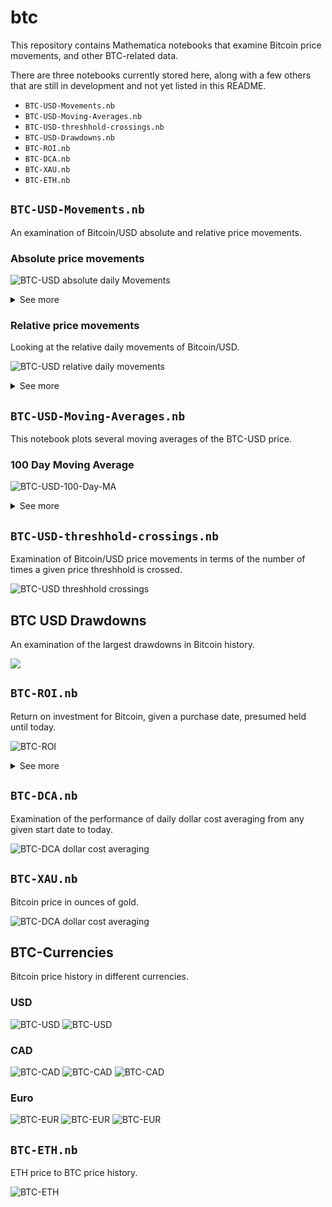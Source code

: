 # btc

This repository contains Mathematica notebooks that examine Bitcoin price movements, and other BTC-related data.

There are three notebooks currently stored here, along with a few others that
are still in development and not yet listed in this README.

* `BTC-USD-Movements.nb`
* `BTC-USD-Moving-Averages.nb`
* `BTC-USD-threshhold-crossings.nb`
* `BTC-USD-Drawdowns.nb`
* `BTC-ROI.nb`
* `BTC-DCA.nb`
* `BTC-XAU.nb`
* `BTC-ETH.nb`

## `BTC-USD-Movements.nb`

An examination of Bitcoin/USD absolute and relative price movements.

### Absolute price movements

![BTC-USD absolute daily Movements](BTC-USD-Movements/BTC-USD-Movements-Absolute-Daily.jpg)

<details>

<summary>See more</summary>

![BTC-USD Movements Best Worst Absolute Daily](BTC-USD-Movements/BTC-USD-Movements-Best-Worst-Absolute-Daily.jpg)

</details>

### Relative price movements

Looking at the relative daily movements of Bitcoin/USD.

![BTC-USD relative daily movements](BTC-USD-Movements/BTC-USD-Movements-Relative-Daily.jpg)

<details>

<summary>See more</summary>

![BTC-USD Movements Best Worst Relative Daily](BTC-USD-Movements/BTC-USD-Movements-Best-Worst-Relative-Daily.jpg)
![BTC-USD-Movements-Histogram-Relative-Daily](BTC-USD-Movements/BTC-USD-Movements-Histogram-Relative-Daily.jpg)

</details>

## `BTC-USD-Moving-Averages.nb`

This notebook plots several moving averages of the BTC-USD price.

### 100 Day Moving Average

![BTC-USD-100-Day-MA](./BTC-USD-Moving-Averages/BTC-USD-100-Day-MA.jpg)

<details>

<summary>See more</summary>

### 200 Day Moving Average

![BTC-USD-200-Day-MA](./BTC-USD-Moving-Averages/BTC-USD-200-Day-MA.jpg)

### 1 Year Moving Average

![BTC-USD-1-Year-MA](./BTC-USD-Moving-Averages/BTC-USD-1-Year-MA.jpg)

### 2 Year Moving Average

![BTC-USD-2-Year-MA](./BTC-USD-Moving-Averages/BTC-USD-2-Year-MA.jpg)

### 3 Year Moving Average

![BTC-USD-3-Year-MA](./BTC-USD-Moving-Averages/BTC-USD-3-Year-MA.jpg)

### 4 Year Moving Average

![BTC-USD-4-Year-MA](./BTC-USD-Moving-Averages/BTC-USD-4-Year-MA.jpg)

### 5 Year Moving Average

![BTC-USD-5-Year-MA](./BTC-USD-Moving-Averages/BTC-USD-5-Year-MA.jpg)

</details>

## `BTC-USD-threshhold-crossings.nb`

Examination of Bitcoin/USD price movements in terms of the number of times a given price threshhold is crossed.

![BTC-USD threshhold crossings](BTC-USD-threshhold-crossings/BTC-USD-threshold-crossings.jpg)


## BTC USD Drawdowns

An examination of the largest drawdowns in Bitcoin history.

![](./BTC-USD-Drawdowns/BTC-USD-Drawdowns_Since_2015.jpg)

## `BTC-ROI.nb`

Return on investment for Bitcoin, given a purchase date, presumed
held until today.

![BTC-ROI](./BTC-ROI/BTC-ROI-Performance.jpg)
<details>

<summary>See more</summary>

![BTC Yearly ROI Performance](./BTC-ROI/BTC-Yearly-ROI-Performance.jpg)

</details>

## `BTC-DCA.nb`

Examination of the performance of daily dollar cost averaging from any
given start date to today.

![BTC-DCA dollar cost averaging](BTC-DCA/BTC-DCA-Performance.jpg)

## `BTC-XAU.nb`

Bitcoin price in ounces of gold.

![BTC-DCA dollar cost averaging](BTC-XAU/BTC-price-to-Gold-price.jpg)

## BTC-Currencies

Bitcoin price history in different currencies.

### USD

![BTC-USD](Bitcoin-Price-USD.jpg)
![BTC-USD](Bitcoin-Price-USD-Inflation-Adjusted.jpg)

### CAD

![BTC-CAD](Bitcoin-Price-CAD.jpg)
![BTC-CAD](Bitcoin-Price-CAD-Inflation-Adjusted.jpg)
![BTC-CAD](Sats-per-CAD.jpg)

### Euro

![BTC-EUR](Bitcoin-Price-Euro.jpg)
![BTC-EUR](Bitcoin-Price-EUR-Inflation-Adjusted.jpg)
![BTC-EUR](Sats-per-EUR.jpg)

## `BTC-ETH.nb`

ETH price to BTC price history.

![BTC-ETH](BTC-ETH/BTC-ETH.jpg)
